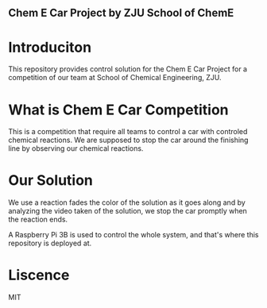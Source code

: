 ## Chem E Car Project by ZJU School of ChemE

# Introduciton
This repository provides control solution for the Chem E Car 
Project for a competition of our team at School of Chemical 
Engineering, ZJU.

# What is Chem E Car Competition
This is a competition that require all teams to control
a car with controled chemical reactions. We are supposed
to stop the car around the finishing line by observing
our chemical reactions.

# Our Solution
We use a reaction fades the color of the solution as it
goes along and by analyzing the video taken of the 
solution, we stop the car promptly when the reaction ends.

A Raspberry Pi 3B is used to control the whole system, and 
that's where this repository is deployed at.

# Liscence
MIT